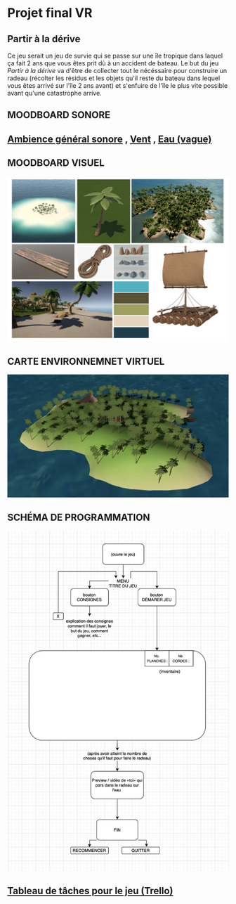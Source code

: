 # Projet final VR 
## Partir à la dérive
Ce jeu serait un jeu de survie qui se passe sur une île tropique dans laquel ça fait 2 ans que vous êtes prit dù à un accident de bateau.
Le but du jeu *Partir à la dérive* va d'être de collecter tout le nécéssaire pour construire un radeau (récolter les résidus et les objets qu'il reste du bateau dans lequel vous êtes arrivé sur l'île 2 ans avant) et s'enfuire de l'île le plus vite possible avant qu'une catastrophe arrive.
## MOODBOARD SONORE
## [Ambience général sonore](https://youtu.be/kkOuS-4GBlE?si=b-FO_awJggvw1erH) , [Vent](https://www.youtube.com/watch?v=qBAPsQkS8QI) , [Eau (vague)](https://www.youtube.com/watch?v=bn9F19Hi1Lk) 
## MOODBOARD VISUEL
![moodboard visuel](/assets/moodboardVisuel.png)
## CARTE ENVIRONNEMNET VIRTUEL
![carte environnement](/assets/Island.png)
## SCHÉMA DE PROGRAMMATION
![schéma de programmation](/assets/schemaProg.png) 
## [Tableau de tâches pour le jeu (Trello)](https://trello.com/b/JYAyEVmf/corgirequin) 
